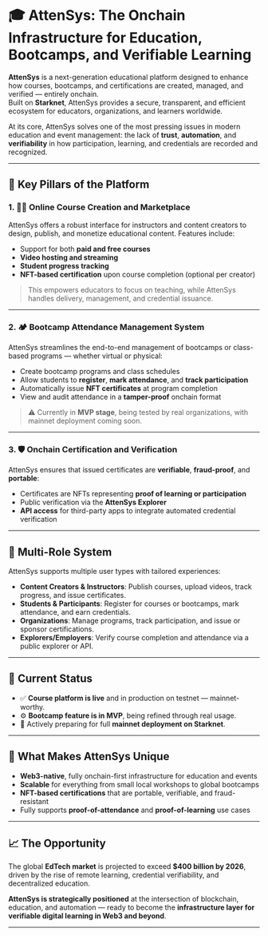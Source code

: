 # 🎓 AttenSys: The Onchain Infrastructure for Education, Bootcamps, and Verifiable Learning

**AttenSys** is a next-generation educational platform designed to enhance how courses, bootcamps, and certifications are created, managed, and verified — entirely onchain.  
Built on **Starknet**, AttenSys provides a secure, transparent, and efficient ecosystem for educators, organizations, and learners worldwide.

At its core, AttenSys solves one of the most pressing issues in modern education and event management: the lack of **trust**, **automation**, and **verifiability** in how participation, learning, and credentials are recorded and recognized.

---

## 🚀 Key Pillars of the Platform

### 1. 🧑‍🏫 Online Course Creation and Marketplace

AttenSys offers a robust interface for instructors and content creators to design, publish, and monetize educational content. Features include:

- Support for both **paid and free courses**
- **Video hosting and streaming**
- **Student progress tracking**
- **NFT-based certification** upon course completion (optional per creator)

> This empowers educators to focus on teaching, while AttenSys handles delivery, management, and credential issuance.

---

### 2. 🏕️ Bootcamp Attendance Management System

AttenSys streamlines the end-to-end management of bootcamps or class-based programs — whether virtual or physical:

- Create bootcamp programs and class schedules
- Allow students to **register**, **mark attendance**, and **track participation**
- Automatically issue **NFT certificates** at program completion
- View and audit attendance in a **tamper-proof** onchain format

> ⚠️ Currently in **MVP stage**, being tested by real organizations, with mainnet deployment coming soon.

---

### 3. 🛡️ Onchain Certification and Verification

AttenSys ensures that issued certificates are **verifiable**, **fraud-proof**, and **portable**:

- Certificates are NFTs representing **proof of learning or participation**
- Public verification via the **AttenSys Explorer**
- **API access** for third-party apps to integrate automated credential verification

---

## 👥 Multi-Role System

AttenSys supports multiple user types with tailored experiences:

- **Content Creators & Instructors**: Publish courses, upload videos, track progress, and issue certificates.
- **Students & Participants**: Register for courses or bootcamps, mark attendance, and earn credentials.
- **Organizations**: Manage programs, track participation, and issue or sponsor certifications.
- **Explorers/Employers**: Verify course completion and attendance via a public explorer or API.

---

## 📌 Current Status

- ✅ **Course platform is live** and in production on testnet — mainnet-worthy.
- ⚙️ **Bootcamp feature is in MVP**, being refined through real usage.
- 🚀 Actively preparing for full **mainnet deployment on Starknet**.

---

## 🌟 What Makes AttenSys Unique

- **Web3-native**, fully onchain-first infrastructure for education and events
- **Scalable** for everything from small local workshops to global bootcamps
- **NFT-based certifications** that are portable, verifiable, and fraud-resistant
- Fully supports **proof-of-attendance** and **proof-of-learning** use cases

---

## 📈 The Opportunity

The global **EdTech market** is projected to exceed **$400 billion by 2026**, driven by the rise of remote learning, credential verifiability, and decentralized education.

**AttenSys is strategically positioned** at the intersection of blockchain, education, and automation — ready to become the **infrastructure layer for verifiable digital learning in Web3 and beyond**.

---
